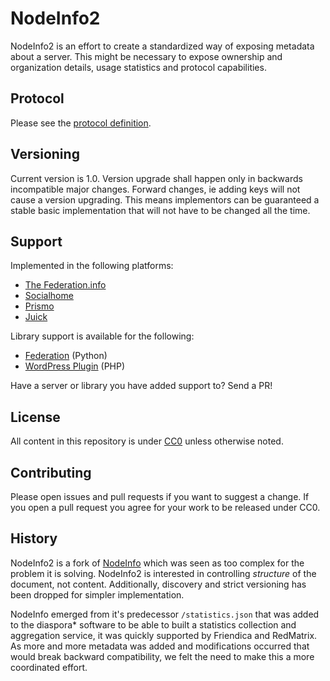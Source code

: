 # NodeInfo2

NodeInfo2 is an effort to create a standardized way of exposing metadata about a server. This might be necessary to expose ownership and organization details, usage statistics and protocol capabilities.

## Protocol

Please see the [protocol definition](PROTOCOL.md).

## Versioning

Current version is 1.0. Version upgrade shall happen only in backwards incompatible major changes. Forward changes, ie adding keys will not cause a version upgrading. This means implementors can be guaranteed a stable basic implementation that will not have to be changed all the time.

## Support

Implemented in the following platforms:

* [The Federation.info](https://the-federation.info)
* [Socialhome](https://socialhome.network)
* [Prismo](https://gitlab.com/mbajur/prismo)
* [Juick](https://juick.com/)

Library support is available for the following:

* [Federation](https://github.com/jaywink/federation) (Python)
* [WordPress Plugin](https://wordpress.org/plugins/nodeinfo/) (PHP)

Have a server or library you have added support to? Send a PR!

## License

All content in this repository is under [CC0](http://creativecommons.org/publicdomain/zero/1.0/) unless otherwise noted.

## Contributing

Please open issues and pull requests if you want to suggest a change. If you open a pull request you agree for your work to be released under CC0.

## History

NodeInfo2 is a fork of [NodeInfo](https://github.com/jhass/nodeinfo) which was seen as too complex for the problem it is solving. NodeInfo2 is interested in controlling *structure* of the document, not content. Additionally, discovery and strict versioning has been dropped for simpler implementation.

NodeInfo emerged from it's predecessor `/statistics.json` that was added to the diaspora* software to be able to built a statistics collection and aggregation service, it was quickly supported by Friendica and RedMatrix. As more and more metadata was added and modifications occurred that would break backward compatibility, we felt the need to make this a more coordinated effort.
